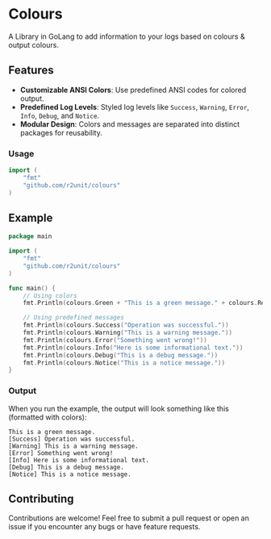 # Colours
A Library in GoLang to add information to your logs based on colours &amp; output colours.

## Features

- **Customizable ANSI Colors**: Use predefined ANSI codes for colored output.
- **Predefined Log Levels**: Styled log levels like `Success`, `Warning`, `Error`, `Info`, `Debug`, and `Notice`.
- **Modular Design**: Colors and messages are separated into distinct packages for reusability.

### Usage

```go
import (
    "fmt"
    "github.com/r2unit/colours"
)
```

## Example

```go
package main

import (
    "fmt"
    "github.com/r2unit/colours"
)

func main() {
    // Using colors
    fmt.Println(colours.Green + "This is a green message." + colours.Reset)

    // Using predefined messages
    fmt.Println(colours.Success("Operation was successful."))
    fmt.Println(colours.Warning("This is a warning message."))
    fmt.Println(colours.Error("Something went wrong!"))
    fmt.Println(colours.Info("Here is some informational text."))
    fmt.Println(colours.Debug("This is a debug message."))
    fmt.Println(colours.Notice("This is a notice message."))
}
```

### Output
When you run the example, the output will look something like this (formatted with colors):
```text
This is a green message.
[Success] Operation was successful.
[Warning] This is a warning message.
[Error] Something went wrong!
[Info] Here is some informational text.
[Debug] This is a debug message.
[Notice] This is a notice message.
```

## Contributing
Contributions are welcome! Feel free to submit a pull request or open an issue if you encounter any bugs or have feature requests.
